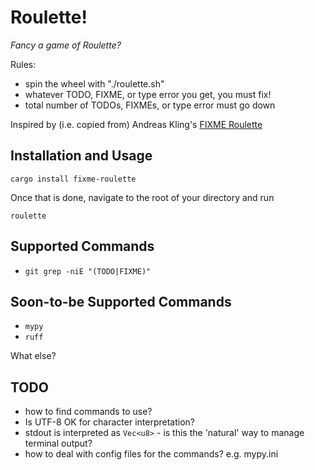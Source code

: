 # Roulette!

*Fancy a game of Roulette?*

Rules:

- spin the wheel with "./roulette.sh"
- whatever TODO, FIXME, or type error you get, you must fix!
- total number of TODOs, FIXMEs, or type error must go down

Inspired by (i.e. copied from) Andreas Kling's [FIXME Roulette](https://www.youtube.com/watch?v=fk0EMHevbPs&list=PLMOpZvQB55bdRLT1IY-QD_U4DVp8NDeHo&index=1)

## Installation and Usage

```console
cargo install fixme-roulette
```

Once that is done, navigate to the root of your directory and run

`roulette`

## Supported Commands

- `git grep -niE "(TODO|FIXME)"`

## Soon-to-be Supported Commands

- `mypy`
- `ruff`

What else?

## TODO

- how to find commands to use?
- Is UTF-8 OK for character interpretation?
- stdout is interpreted as `Vec<u8>` - is this the 'natural' way to manage terminal output?
- how to deal with config files for the commands? e.g. mypy.ini
